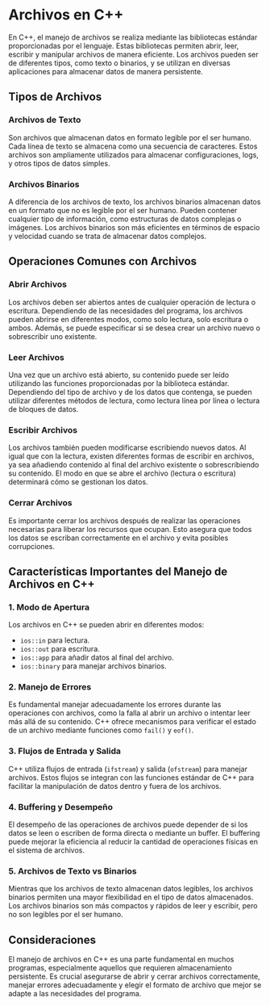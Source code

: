 # Archivos en C++

En C++, el manejo de archivos se realiza mediante las bibliotecas estándar proporcionadas por el lenguaje. Estas bibliotecas permiten abrir, leer, escribir y manipular archivos de manera eficiente. Los archivos pueden ser de diferentes tipos, como texto o binarios, y se utilizan en diversas aplicaciones para almacenar datos de manera persistente.

## Tipos de Archivos

### Archivos de Texto
Son archivos que almacenan datos en formato legible por el ser humano. Cada línea de texto se almacena como una secuencia de caracteres. Estos archivos son ampliamente utilizados para almacenar configuraciones, logs, y otros tipos de datos simples.

### Archivos Binarios
A diferencia de los archivos de texto, los archivos binarios almacenan datos en un formato que no es legible por el ser humano. Pueden contener cualquier tipo de información, como estructuras de datos complejas o imágenes. Los archivos binarios son más eficientes en términos de espacio y velocidad cuando se trata de almacenar datos complejos.

## Operaciones Comunes con Archivos

### Abrir Archivos
Los archivos deben ser abiertos antes de cualquier operación de lectura o escritura. Dependiendo de las necesidades del programa, los archivos pueden abrirse en diferentes modos, como solo lectura, solo escritura o ambos. Además, se puede especificar si se desea crear un archivo nuevo o sobrescribir uno existente.

### Leer Archivos
Una vez que un archivo está abierto, su contenido puede ser leído utilizando las funciones proporcionadas por la biblioteca estándar. Dependiendo del tipo de archivo y de los datos que contenga, se pueden utilizar diferentes métodos de lectura, como lectura línea por línea o lectura de bloques de datos.

### Escribir Archivos
Los archivos también pueden modificarse escribiendo nuevos datos. Al igual que con la lectura, existen diferentes formas de escribir en archivos, ya sea añadiendo contenido al final del archivo existente o sobrescribiendo su contenido. El modo en que se abre el archivo (lectura o escritura) determinará cómo se gestionan los datos.

### Cerrar Archivos
Es importante cerrar los archivos después de realizar las operaciones necesarias para liberar los recursos que ocupan. Esto asegura que todos los datos se escriban correctamente en el archivo y evita posibles corrupciones.

## Características Importantes del Manejo de Archivos en C++

### 1. Modo de Apertura
Los archivos en C++ se pueden abrir en diferentes modos: 
- `ios::in` para lectura.
- `ios::out` para escritura.
- `ios::app` para añadir datos al final del archivo.
- `ios::binary` para manejar archivos binarios.

### 2. Manejo de Errores
Es fundamental manejar adecuadamente los errores durante las operaciones con archivos, como la falla al abrir un archivo o intentar leer más allá de su contenido. C++ ofrece mecanismos para verificar el estado de un archivo mediante funciones como `fail()` y `eof()`.

### 3. Flujos de Entrada y Salida
C++ utiliza flujos de entrada (`ifstream`) y salida (`ofstream`) para manejar archivos. Estos flujos se integran con las funciones estándar de C++ para facilitar la manipulación de datos dentro y fuera de los archivos.

### 4. Buffering y Desempeño
El desempeño de las operaciones de archivos puede depender de si los datos se leen o escriben de forma directa o mediante un buffer. El buffering puede mejorar la eficiencia al reducir la cantidad de operaciones físicas en el sistema de archivos.

### 5. Archivos de Texto vs Binarios
Mientras que los archivos de texto almacenan datos legibles, los archivos binarios permiten una mayor flexibilidad en el tipo de datos almacenados. Los archivos binarios son más compactos y rápidos de leer y escribir, pero no son legibles por el ser humano.

## Consideraciones

El manejo de archivos en C++ es una parte fundamental en muchos programas, especialmente aquellos que requieren almacenamiento persistente. Es crucial asegurarse de abrir y cerrar archivos correctamente, manejar errores adecuadamente y elegir el formato de archivo que mejor se adapte a las necesidades del programa.
